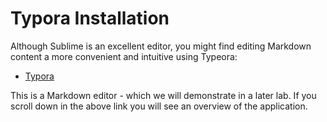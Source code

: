 

# Typora Installation

Although Sublime is an excellent editor, you might find editing Markdown content a more convenient and intuitive using Typeora:

- [Typora](https://typora.io)

This is a Markdown editor - which we will demonstrate in a later lab. If you scroll down in the above link you will see an overview of the application.

